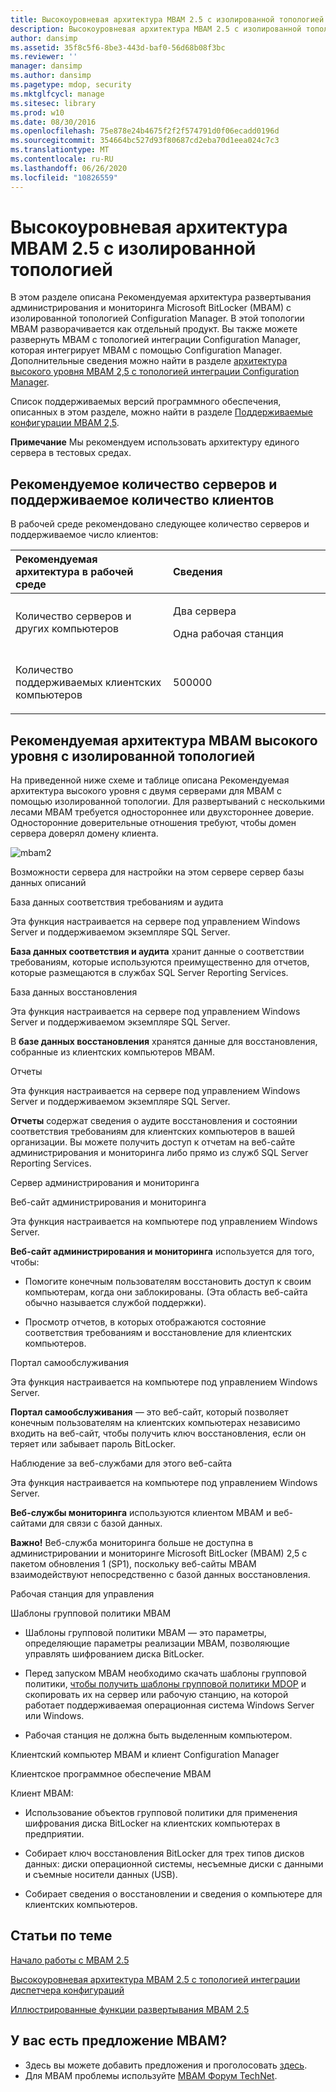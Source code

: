 ```yaml
---
title: Высокоуровневая архитектура MBAM 2.5 с изолированной топологией
description: Высокоуровневая архитектура MBAM 2.5 с изолированной топологией
author: dansimp
ms.assetid: 35f8c5f6-8be3-443d-baf0-56d68b08f3bc
ms.reviewer: ''
manager: dansimp
ms.author: dansimp
ms.pagetype: mdop, security
ms.mktglfcycl: manage
ms.sitesec: library
ms.prod: w10
ms.date: 08/30/2016
ms.openlocfilehash: 75e878e24b4675f2f2f574791d0f06ecadd0196d
ms.sourcegitcommit: 354664bc527d93f80687cd2eba70d1eea024c7c3
ms.translationtype: MT
ms.contentlocale: ru-RU
ms.lasthandoff: 06/26/2020
ms.locfileid: "10826559"
---
```

# Высокоуровневая архитектура MBAM 2.5 с изолированной топологией


В этом разделе описана Рекомендуемая архитектура развертывания администрирования и мониторинга Microsoft BitLocker (MBAM) с изолированной топологией Configuration Manager. В этой топологии MBAM разворачивается как отдельный продукт. Вы также можете развернуть MBAM с топологией интеграции Configuration Manager, которая интегрирует MBAM с помощью Configuration Manager. Дополнительные сведения можно найти в разделе [архитектура высокого уровня MBAM 2,5 с топологией интеграции Configuration Manager](high-level-architecture-of-mbam-25-with-configuration-manager-integration-topology.md).

Список поддерживаемых версий программного обеспечения, описанных в этом разделе, можно найти в разделе [Поддерживаемые конфигурации MBAM 2,5](mbam-25-supported-configurations.md).

**Примечание**  Мы рекомендуем использовать архитектуру единого сервера в тестовых средах.

 

## Рекомендуемое количество серверов и поддерживаемое количество клиентов


В рабочей среде рекомендовано следующее количество серверов и поддерживаемое число клиентов:

<table>
<colgroup>
<col width="50%" />
<col width="50%" />
</colgroup>
<thead>
<tr class="header">
<th align="left">Рекомендуемая архитектура в рабочей среде</th>
<th align="left">Сведения</th>
</tr>
</thead>
<tbody>
<tr class="odd">
<td align="left"><p>Количество серверов и других компьютеров</p></td>
<td align="left"><p>Два сервера</p>
<p>Одна рабочая станция</p></td>
</tr>
<tr class="even">
<td align="left"><p>Количество поддерживаемых клиентских компьютеров</p></td>
<td align="left"><p>500000</p></td>
</tr>
</tbody>
</table>

 

## Рекомендуемая архитектура MBAM высокого уровня с изолированной топологией


На приведенной ниже схеме и таблице описана Рекомендуемая архитектура высокого уровня с двумя серверами для MBAM с помощью изолированной топологии. Для развертываний с несколькими лесами MBAM требуется одностороннее или двухстороннее доверие. Односторонние доверительные отношения требуют, чтобы домен сервера доверял домену клиента.

![mbam2](images/mbam2-5-2servers.png)

Возможности сервера для настройки на этом сервере сервер базы данных описаний

База данных соответствия требованиям и аудита

Эта функция настраивается на сервере под управлением Windows Server и поддерживаемом экземпляре SQL Server.

**База данных соответствия и аудита** хранит данные о соответствии требованиям, которые используются преимущественно для отчетов, которые размещаются в службах SQL Server Reporting Services.

База данных восстановления

Эта функция настраивается на сервере под управлением Windows Server и поддерживаемом экземпляре SQL Server.

В **базе данных восстановления** хранятся данные для восстановления, собранные из клиентских компьютеров MBAM.

Отчеты

Эта функция настраивается на сервере под управлением Windows Server и поддерживаемом экземпляре SQL Server.

**Отчеты** содержат сведения о аудите восстановления и состоянии соответствия требованиям для клиентских компьютеров в вашей организации. Вы можете получить доступ к отчетам на веб-сайте администрирования и мониторинга либо прямо из служб SQL Server Reporting Services.

Сервер администрирования и мониторинга

Веб-сайт администрирования и мониторинга

Эта функция настраивается на компьютере под управлением Windows Server.

**Веб-сайт администрирования и мониторинга** используется для того, чтобы:

-   Помогите конечным пользователям восстановить доступ к своим компьютерам, когда они заблокированы. (Эта область веб-сайта обычно называется службой поддержки).

-   Просмотр отчетов, в которых отображаются состояние соответствия требованиям и восстановление для клиентских компьютеров.

Портал самообслуживания

Эта функция настраивается на компьютере под управлением Windows Server.

**Портал самообслуживания** — это веб-сайт, который позволяет конечным пользователям на клиентских компьютерах независимо входить на веб-сайт, чтобы получить ключ восстановления, если он теряет или забывает пароль BitLocker.

Наблюдение за веб-службами для этого веб-сайта

Эта функция настраивается на компьютере под управлением Windows Server.

**Веб-службы мониторинга** используются клиентом MBAM и веб-сайтами для связи с базой данных.

**Важно!**  Веб-служба мониторинга больше не доступна в администрировании и мониторинге Microsoft BitLocker (MBAM) 2,5 с пакетом обновления 1 (SP1), поскольку веб-сайты MBAM взаимодействуют непосредственно с базой данных восстановления.

 

Рабочая станция для управления

Шаблоны групповой политики MBAM

-   Шаблоны групповой политики MBAM — это параметры, определяющие параметры реализации MBAM, позволяющие управлять шифрованием диска BitLocker.

-   Перед запуском MBAM необходимо скачать шаблоны групповой политики, [чтобы получить шаблоны групповой политики MDOP](https://go.microsoft.com/fwlink/p/?LinkId=393941) и скопировать их на сервер или рабочую станцию, на которой работает поддерживаемая операционная система Windows Server или Windows.

-   Рабочая станция не должна быть выделенным компьютером.

Клиентский компьютер MBAM и клиент Configuration Manager

Клиентское программное обеспечение MBAM

Клиент MBAM:

-   Использование объектов групповой политики для применения шифрования диска BitLocker на клиентских компьютерах в предприятии.

-   Собирает ключ восстановления BitLocker для трех типов дисков данных: диски операционной системы, несъемные диски с данными и съемные носители данных (USB).

-   Собирает сведения о восстановлении и сведения о компьютере для клиентских компьютеров.



## Статьи по теме


[Начало работы с MBAM 2.5](getting-started-with-mbam-25.md)

[Высокоуровневая архитектура MBAM 2.5 с топологией интеграции диспетчера конфигураций](high-level-architecture-of-mbam-25-with-configuration-manager-integration-topology.md)

[Иллюстрированные функции развертывания MBAM 2.5](illustrated-features-of-an-mbam-25-deployment.md)

 

## У вас есть предложение MBAM?
- Здесь вы можете добавить предложения и проголосовать [здесь](http://mbam.uservoice.com/forums/268571-microsoft-bitlocker-administration-and-monitoring). 
- Для MBAM проблемы используйте [MBAM Форум TechNet](https://social.technet.microsoft.com/Forums/home?forum=mdopmbam). 





